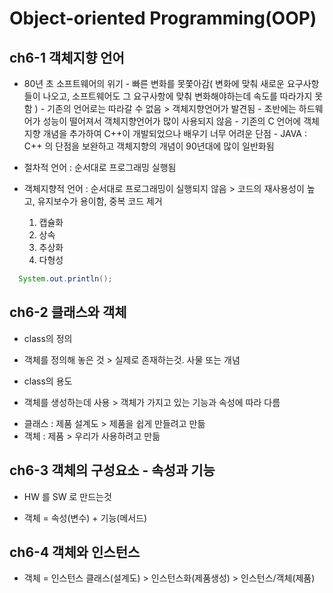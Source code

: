 # Object-oriented Programming(OOP)

## ch6-1 객체지향 언어

- 80년 초 소프트웨어의 위기 - 빠른 변화를 못쫓아감( 변화에 맞춰 새로운 요구사항들이 나오고, 소프트웨어도 그 요구사항에 맞춰 변화해야하는데 속도를 따라가지 못함 ) - 기존의 언어로는 따라갈 수 없음 > 객체지향언어가 발견됨 - 초반에는 하드웨어가 성능이 떨어져서 객체지향언어가 많이 사용되지 않음 - 기존의 C 언어에 객체지향 개념을 추가하여 C++이 개발되었으나 배우기 너무 어려운 단점 - JAVA : C++ 의 단점을 보완하고 객체지향의 개념이 90년대에 많이 일반화됨
- 절차적 언어 : 순서대로 프로그래밍 실행됨
- 객체지향적 언어 : 순서대로 프로그래밍이 실행되지 않음 > 코드의 재사용성이 높고, 유지보수가 용이함, 중복 코드 제거

  1. 캡슐화
  2. 상속
  3. 추상화
  4. 다형성

```java
  System.out.println();
```

## ch6-2 클래스와 객체

- class의 정의

* 객체를 정의해 놓은 것 > 실제로 존재하는것. 사물 또는 개념

- class의 용도

* 객체를 생성하는데 사용 > 객체가 가지고 있는 기능과 속성에 따라 다름

- 클래스 : 제품 설계도 > 제품을 쉽게 만들려고 만듦
- 객체 : 제품 > 우리가 사용하려고 만듦

## ch6-3 객체의 구성요소 - 속성과 기능

- HW 를 SW 로 만드는것

* 객체 = 속성(변수) + 기능(메서드)

## ch6-4 객체와 인스턴스

- 객체 = 인스턴스
  클래스(설계도) > 인스턴스화(제품생성) > 인스턴스/객체(제품)
